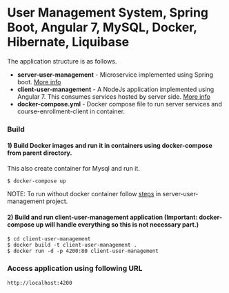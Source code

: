 # User Management System, Spring Boot, Angular 7, MySQL, Docker, Hibernate, Liquibase

The application structure is as follows.
- **server-user-management** - Microservice implemented using Spring boot. [More info](server-user-management/README.md)
- **client-user-management** - A NodeJs application implemented using Angular 7. This consumes services hosted by server side.  [More info](client-user-management/README.md)
- **docker-compose.yml** - Docker compose file to run server services and course-enrollment-client in container.

### Build

#### 1) Build Docker images and run it in containers using docker-compose from parent directory.
   This also create container for Mysql and run it.
   
```
$ docker-compose up
```

NOTE: To run without docker container follow [steps](server-user-management/README.md) in server-user-management project.

#### 2) Build and run client-user-management application (Important: docker-compose up will handle everything so this is not necessary part.)

```
$ cd client-user-management
$ docker build -t client-user-management .
$ docker run -d -p 4200:80 client-user-management
```

### Access application using following URL

```
http://localhost:4200
```

